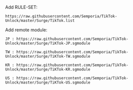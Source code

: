 
Add RULE-SET:

    https://raw.githubusercontent.com/Semporia/TikTok-Unlock/master/Surge/TikTok.list


Add remote module:

    JP : https://raw.githubusercontent.com/Semporia/TikTok-Unlock/master/Surge/TiKTok-JP.sgmodule

    TW : https://raw.githubusercontent.com/Semporia/TikTok-Unlock/master/Surge/TiKTok-TW.sgmodule

    KR : https://raw.githubusercontent.com/Semporia/TikTok-Unlock/master/Surge/TiKTok-KR.sgmodule

    US : https://raw.githubusercontent.com/Semporia/TikTok-Unlock/master/Surge/TiKTok-US.sgmodule
